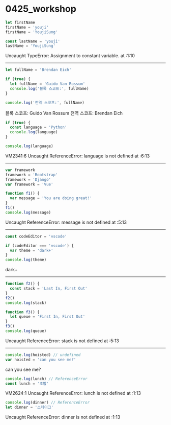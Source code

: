 # 0425_workshop



```javascript
let firstName
firstName = 'youji'
firstName = 'YoujiSung'
```



```javascript
const lastName = 'youji'
lastName = 'YoujiSung'

```

Uncaught TypeError: Assignment to constant variable.
    at <anonymous>:1:10



---



```javascript
let fullName = 'Brendan Eich'

if (true) {
  let fullName = 'Guido Van Rossum'
  console.log('블록 스코프:', fullName)
}

console.log('전역 스코프:', fullName)
```

블록 스코프: Guido Van Rossum
전역 스코프: Brendan Eich



```javascript
if (true) {
  const language = 'Python'
  console.log(language)
}

console.log(language)
```

VM2341:6 Uncaught ReferenceError: language is not defined
    at <anonymous>:6:13



---



```javascript
var framework
framework = 'Bootstrap'
framework = 'Django'
var framework = 'Vue'
```



```javascript
function f1() {
  var message = 'You are doing great!'
}
f1()
console.log(message)
```

Uncaught ReferenceError: message is not defined
    at <anonymous>:5:13



---



```javascript
const codeEditor = 'vscode'

if (codeEditor === 'vscode') {
  var theme = 'dark+'
}
console.log(theme)
```

dark+



---



```javascript
function f2() {
  const stack = 'Last In, First Out'
}
f2()
console.log(stack)

function f3() {
  let queue = 'First In, First Out'
}
f3()
console.log(queue)
```

Uncaught ReferenceError: stack is not defined
    at <anonymous>:5:13



---



```javascript
console.log(hoisted) // undefined
var hoisted = 'can you see me?'
```

can you see me?



```javascript
console.log(lunch) // ReferenceError
const lunch = '초밥'
```

VM2624:1 Uncaught ReferenceError: lunch is not defined
    at <anonymous>:1:13



```javascript
console.log(dinner) // ReferenceError
let dinner = '스테이크'
```

Uncaught ReferenceError: dinner is not defined
    at <anonymous>:1:13